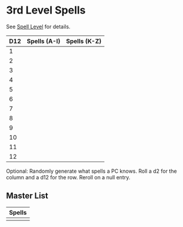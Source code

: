 # 3rd Level Spells

See [Spell Level](../../Spell%20Level.md) for details.

| D12 | Spells (A-I) | Spells (K-Z) |
| --- | ------------ | ------------ |
| 1   |              |              |
| 2   |              |              |
| 3   |              |              |
| 4   |              |              |
| 5   |              |              |
| 6   |              |              |
| 7   |              |              |
| 8   |              |              |
| 9   |              |              |
| 10  |              |              |
| 11  |              |              |
| 12  |              |              |

Optional: Randomly generate what spells a PC knows. Roll a d2 for the column and a d12 for the row. Reroll on a null entry.

## Master List

| Spells |
| ------ |
|        |
